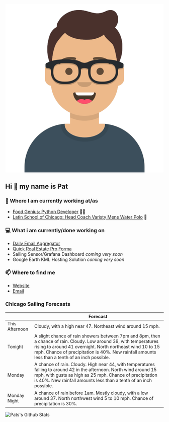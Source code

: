 [![Social banner for p-j-falconer](https://raw.githubusercontent.com/P-J-FALCONER/P-J-FALCONER/master/assets/avataaars.svg)](https://patfalconer.com/)
## Hi :wave: my name is Pat

### 💼 Where I am currently working at/as
- [Food Genius: Python Developer](https://getfoodgenius.com/) 🍔🐍
- [Latin School of Chicago: Head Coach Varisty Mens Water Polo](https://www.latinschool.org/) 🤽


### 💻 What i am currently/done working on
 - [Daily Email Aggregator](https://github.com/P-J-FALCONER/dott_daily_mail)
 - [Quick Real Estate Pro Forma](https://github.com/P-J-FALCONER/henry)
 - Sailing Sensor/Grafana Dashboard *coming very soon*
 - Google Earth KML Hosting Solution *coming very soon*

### 📫 Where to find me
 - [Website](https://patfalconer.com/)
 - [Email](mailto:patrick.j.falconer@gmail.com)


### Chicago Sailing Forecasts
|   | Forecast  |
|---|---|
| This Afternoon | Cloudy, with a high near 47. Northeast wind around 15 mph. |
| Tonight | A slight chance of rain showers between 7pm and 8pm, then a chance of rain. Cloudy. Low around 39, with temperatures rising to around 41 overnight. North northeast wind 10 to 15 mph. Chance of precipitation is 40%. New rainfall amounts less than a tenth of an inch possible. |
| Monday | A chance of rain. Cloudy. High near 44, with temperatures falling to around 42 in the afternoon. North wind around 15 mph, with gusts as high as 25 mph. Chance of precipitation is 40%. New rainfall amounts less than a tenth of an inch possible. |
| Monday Night | A chance of rain before 1am. Mostly cloudy, with a low around 37. North northwest wind 5 to 10 mph. Chance of precipitation is 30%. |

![Pats's Github Stats](https://github-readme-stats.vercel.app/api?username=p-j-falconer&show_icons=true&theme=radical)
